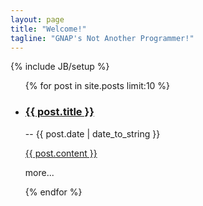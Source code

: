 ```yaml
---
layout: page
title: "Welcome!"
tagline: "GNAP's Not Another Programmer!"
---
```

{% include JB/setup %}

<ul class="posts">
  {% for post in site.posts limit:10 %}
    <li><h3><a class="tit" href="{{ BASE_PATH }}{{ post.url }}" target="_blank">{{ post.title }}</a></h3> -- <span class="post-sub">{{ post.date | date_to_string }}</span>
        <p class="abstract"><a href="{{ BASE_PATH }}{{ post.url }}"  target="_blank" title="Read more...">{{ post.content }}</a></p>
        <p<a href="{{ BASE_PATH }}{{ post.url }}"  target="_blank" title="Read more...">more...</a></p>
    </li>
  {% endfor %}
</ul>

